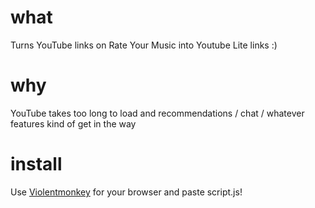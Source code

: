 # what
Turns YouTube links on Rate Your Music into Youtube Lite links :)

# why
YouTube takes too long to load and recommendations / chat / whatever features kind of get in the way

# install
Use [Violentmonkey](https://violentmonkey.github.io/) for your browser and paste script.js!
